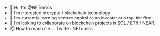 - 👋 Hi, I’m @NFTomics
- 👀 I’m interested in crypto / blockchain technology
- 🌱 I’m currently learning venture capital as an investor at a top-tier firm.
- 💞️ I’m looking to collaborate on blockchain projects in SOL / ETH / NEAR.
- 📫 How to reach me ... Twitter: NFTomics

<!---
NFTomics/NFTomics is a ✨ special ✨ repository because its `README.md` (this file) appears on your GitHub profile.
You can click the Preview link to take a look at your changes.
---?

